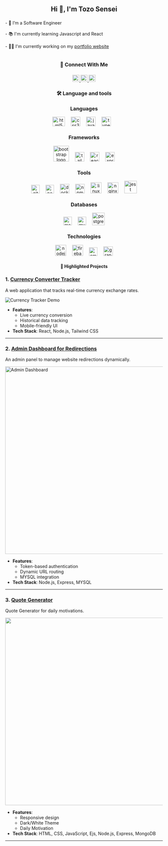<h2 align="center">Hi 👋, I'm Tozo Sensei</h2>

###

<p align="left">- 🔭 I’m a Software Engineer <br><br>- 📚 I'm currently learning Javascript and React<br><br>- 👩‍💻 I'm currently working on my <a href="https://shirosensei.dev" target="_blank">portfolio website</a><br><br>
   </p>

###

<p align="left"></p>

###

<h3 align="center">📱 Connect With Me</h3>

###

<div align="center">
   <a href="https://linkedin.com/in/codersensei" target="_blank">
  <img src="https://img.shields.io/static/v1?message=LinkedIn&logo=linkedin&label=&color=0077B5&logoColor=white&labelColor=&style=for-the-badge" height="22" alt="linkedin logo"  />
  </a>
  <a href="https://twitter.com/shiro_sensei" target="_blank">
    <img src="https://img.shields.io/static/v1?message=Twitter&logo=twitter&label=&color=1DA1F2&logoColor=white&labelColor=&style=for-the-badge" height="22" alt="twitter logo"  />
  </a>
  <a href="https://shiroisensei.netlify.app/contact" target="_blank">
    <img src="https://img.shields.io/static/v1?message=Email Me&logo=microsoft-outlook&label=&color=0078D4&logoColor=white&labelColor=&style=for-the-badge" height="22" alt="microsoft-outlook logo"  />
  </a>
</div>

###

<h3 align="center">🛠 Language and tools</h3>

###
<div align="center">

### Languages
<img src="https://cdn.jsdelivr.net/gh/devicons/devicon/icons/html5/html5-original.svg" height="30" width="40" alt="html5 logo" />
<img width="11" />
<img src="https://cdn.jsdelivr.net/gh/devicons/devicon/icons/css3/css3-original.svg" height="30" alt="css3 logo" />
<img width="11" />
<img src="https://cdn.jsdelivr.net/gh/devicons/devicon/icons/javascript/javascript-original.svg" height="30" alt="javascript logo" />
<img width="11" />
<img src="https://cdn.jsdelivr.net/gh/devicons/devicon/icons/typescript/typescript-original.svg" height="30" alt="typescript logo" />
<img width="11" />

### Frameworks
<img src="https://cdn.jsdelivr.net/gh/devicons/devicon/icons/bootstrap/bootstrap-original.svg" height="50" alt="bootstrap logo" />
<img width="11" />
<img src="https://cdn.jsdelivr.net/gh/devicons/devicon/icons/tailwindcss/tailwindcss-original-wordmark.svg" height="30" alt="tailwindcss logo" />
<img width="11" />
<img src="https://cdn.jsdelivr.net/gh/devicons/devicon/icons/react/react-original.svg" height="30" alt="react logo" />
<img width="11" />
<img src="https://cdn.jsdelivr.net/gh/devicons/devicon/icons/express/express-original-wordmark.svg" height="30" alt="express logo" />


### Tools
<img src="https://cdn.jsdelivr.net/gh/devicons/devicon/icons/git/git-original.svg" height="27" alt="git logo" />
<img width="11" />
<img src="https://cdn.simpleicons.org/postman/FF6C37" height="27" alt="postman logo" />
<img width="11" />
<img src="https://cdn.jsdelivr.net/gh/devicons/devicon/icons/docker/docker-original.svg" height="30" alt="docker logo" />
<img width="11" />
<img src="https://cdn.jsdelivr.net/gh/devicons/devicon/icons/npm/npm-original-wordmark.svg" height="30" alt="npm logo" />
<img width="11" />
<img src="https://cdn.jsdelivr.net/gh/devicons/devicon/icons/linux/linux-original.svg" height="35" alt="linux logo" />
<img width="11" />
<img src="https://cdn.jsdelivr.net/gh/devicons/devicon/icons/nginx/nginx-original.svg" height="35" alt="nginx logo" />
<img width="11" />
<img src="https://cdn.jsdelivr.net/gh/devicons/devicon/icons/jest/jest-plain.svg" height="40" alt="jest logo" />


### Databases
<img src="https://cdn.jsdelivr.net/gh/devicons/devicon/icons/mongodb/mongodb-original.svg" height="27" alt="mongodb logo" />
<img width="11" />
<img src="https://cdn.jsdelivr.net/gh/devicons/devicon/icons/mysql/mysql-original.svg" height="27" alt="mysql logo" />
<img width="11" />
<img src="https://cdn.jsdelivr.net/gh/devicons/devicon/icons/postgresql/postgresql-original.svg" height="40" alt="postgresql logo" />


### Technologies
<img src="https://cdn.jsdelivr.net/gh/devicons/devicon/icons/nodejs/nodejs-original.svg" height="35" alt="nodejs logo" />
<img width="11" />
<img src="https://cdn.jsdelivr.net/gh/devicons/devicon/icons/firebase/firebase-plain.svg" height="35" alt="firebase logo" />
<img width="11" />
<img src="https://cdn.jsdelivr.net/gh/devicons/devicon/icons/amazonwebservices/amazonwebservices-line-wordmark.svg" height="27" alt="amazonwebservices logo" />
<img width="11" />
<img src="https://cdn.jsdelivr.net/gh/devicons/devicon/icons/graphql/graphql-plain.svg" height="30" alt="graphql logo" />

###
</div>

###

<p align="left"></p>

###



<h4 align="center">🚀 Highlighted Projects </h4>

###


### 1. [Currency Converter Tracker](https://github.com/yourusername/currency-converter-tracker)
A web application that tracks real-time currency exchange rates.

![Currency Tracker Demo](https://github.com/shirosensei/Quote-Generator/blob/main/Animaon.gif)

- **Features**:
  - Live currency conversion
  - Historical data tracking
  - Mobile-friendly UI
- **Tech Stack**: React, Node.js, Tailwind CSS

---


### 2. [Admin Dashboard for Redirections](https://github.com/yourusername/admin-dashboard)
An admin panel to manage website redirections dynamically.

<img src="https://example.com/admin-dashboard.png" alt="Admin Dashboard" width="600">

- **Features**:
  - Token-based authentication
  - Dynamic URL routing
  - MYSQL integration
- **Tech Stack**: Node.js, Express, MYSQL

---

### 3. [Quote Generator](https://github.com/shirosensei/Quote-Generator)
Quote Generator for daily motivations.


<img src="https://github.com/shirosensei/Quote-Generator/blob/main/Animation.gif" width="600">

- **Features**:
  - Responsive design
  - Dark/White Theme
  - Daily Motivation
- **Tech Stack**: HTML, CSS, JavaScript, Ejs, Node.js, Express, MongoDB

---


###

